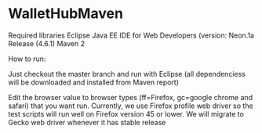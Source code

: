 # WalletHubMaven
Required libraries
Eclipse Java EE IDE for Web Developers (version: Neon.1a Release (4.6.1)
Maven 2

How to run:

Just checkout the master branch and run with Eclipse (all dependenciess will be downloaded and installed from Maven report)

Edit the browser value to browser types (ff=Firefox, gc=google chrome and safari) that you want run. Currently, we use Firefox profile web driver so the test scripts will run well on Firefox version 45 or lower. We will migrate to Gecko web driver whenever it has stable release
